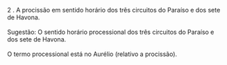 ﻿2 . A procissão em sentido horário dos três circuitos do Paraíso e dos sete de Havona.<BR><BR>Sugestão:  O sentido horário processional dos três circuitos do Paraíso e dos sete de Havona.         <BR><BR> O termo processional está no Aurélio (relativo a procissão).<BR><BR><BR>